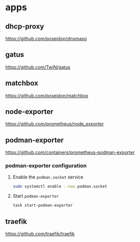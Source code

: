 # apps

## dhcp-proxy

<https://github.com/poseidon/dnsmasq>

## gatus

<https://github.com/TwiN/gatus>

## matchbox

<https://github.com/poseidon/matchbox>

## node-exporter

<https://github.com/prometheus/node_exporter>

## podman-exporter

<https://github.com/containers/prometheus-podman-exporter>

### podman-exporter configuration

1. Enable the `podman.socket` service

    ```sh
    sudo systemctl enable --now podman.socket
    ```

2. Start `podman-exporter`

    ```sh
    task start-podman-exporter
    ```

## traefik

<https://github.com/traefik/traefik>
